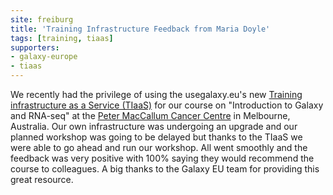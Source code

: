 ```yaml
---
site: freiburg
title: 'Training Infrastructure Feedback from Maria Doyle'
tags: [training, tiaas]
supporters:
- galaxy-europe
- tiaas
---
```


We recently had the privilege of using the usegalaxy.eu's new [Training
infrastructure as a Service (TIaaS)](https://galaxyproject.eu/tiaas) for our course on "Introduction to
Galaxy and RNA-seq" at the [Peter MacCallum Cancer Centre](https://www.petermac.org) in Melbourne,
Australia. Our own infrastructure was undergoing an upgrade and our
planned workshop was going to be delayed but thanks to the TIaaS we were
able to go ahead and run our workshop. All went smoothly and the feedback
was very positive with 100% saying they would recommend the course to
colleagues. A big thanks to the Galaxy EU team for providing this great
resource.

